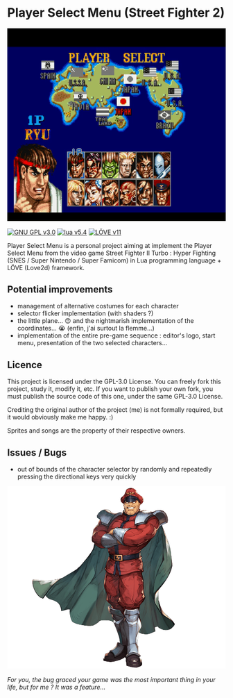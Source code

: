 # Player Select Menu (Street Fighter 2)

<p align="center">

  <img src="https://raw.githubusercontent.com/IAmTerror/player_select_menu/master/misc/gif_presentation.gif?token=GHSAT0AAAAAABSGL6VIWPRD3ORUTWUCIV7UYR5AOHQ" />

</p>

[![GNU GPL v3.0](https://img.shields.io/badge/licence-GNU%20GPL%20v3.0-blue)](https://github.com/IAmTerror/player_select_menu/blob/master/LICENSE)  [![lua v5.4](https://img.shields.io/badge/lua-v5.4-blue)](http://www.lua.org/) [![LÖVE v11](https://img.shields.io/badge/L%C3%96VE-v11-ff69b4)](https://love2d.org/) 

Player Select Menu is a personal project aiming at implement the Player Select Menu from the video game Street Fighter II Turbo : Hyper Fighting (SNES / Super Nintendo / Super Famicom) in Lua programming language + LÖVE (Love2d) framework.

## Potential improvements

* management of alternative costumes for each character
* selector flicker implementation (with shaders ?)
* the little plane... :heart_eyes: and the nightmarish implementation of the coordinates... :sob: (enfin, j'ai surtout la flemme...)
* implementation of the entire pre-game sequence : editor's logo, start menu, presentation of the two selected characters... 

## Licence

This project is licensed under the GPL-3.0 License. You can freely fork this project, study it, modify it, etc. If you want to publish your own fork, you must publish the source code of this one, under the same GPL-3.0 License.

Crediting the original author of the project (me) is not formally required, but it would obviously make me happy. :)

Sprites and songs are the property of their respective owners.

## Issues / Bugs

* out of bounds of the character selector by randomly and repeatedly pressing the directional keys very quickly

<p align="center">

  <img src="https://raw.githubusercontent.com/IAmTerror/player_select_menu/master/misc/sf4_bison.png?token=GHSAT0AAAAAABSGL6VJ37KFCFQY4HHMHZP6YR475NQ" />

  *For you, the bug graced your game was the most important thing in your life, but for me ? It was a feature...*

</p>
